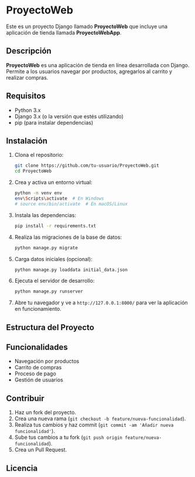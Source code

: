 # ProyectoWeb

Este es un proyecto Django llamado **ProyectoWeb** que incluye una aplicación de tienda llamada **ProyectoWebApp**.

## Descripción

**ProyectoWeb** es una aplicación de tienda en línea desarrollada con Django. Permite a los usuarios navegar por productos, agregarlos al carrito y realizar compras.

## Requisitos

- Python 3.x
- Django 3.x (o la versión que estés utilizando)
- pip (para instalar dependencias)

## Instalación

1. Clona el repositorio:

    ```bash
    git clone https://github.com/tu-usuario/ProyectoWeb.git
    cd ProyectoWeb
    ```

2. Crea y activa un entorno virtual:

    ```bash
    python -m venv env
    env\Scripts\activate  # En Windows
    # source env/bin/activate  # En macOS/Linux
    ```

3. Instala las dependencias:

    ```bash
    pip install -r requirements.txt
    ```

4. Realiza las migraciones de la base de datos:

    ```bash
    python manage.py migrate
    ```

5. Carga datos iniciales (opcional):

    ```bash
    python manage.py loaddata initial_data.json
    ```

6. Ejecuta el servidor de desarrollo:

    ```bash
    python manage.py runserver
    ```

7. Abre tu navegador y ve a `http://127.0.0.1:8000/` para ver la aplicación en funcionamiento.

## Estructura del Proyecto

## Funcionalidades

- Navegación por productos
- Carrito de compras
- Proceso de pago
- Gestión de usuarios

## Contribuir

1. Haz un fork del proyecto.
2. Crea una nueva rama (`git checkout -b feature/nueva-funcionalidad`).
3. Realiza tus cambios y haz commit (`git commit -am 'Añadir nueva funcionalidad'`).
4. Sube tus cambios a tu fork (`git push origin feature/nueva-funcionalidad`).
5. Crea un Pull Request.

## Licencia